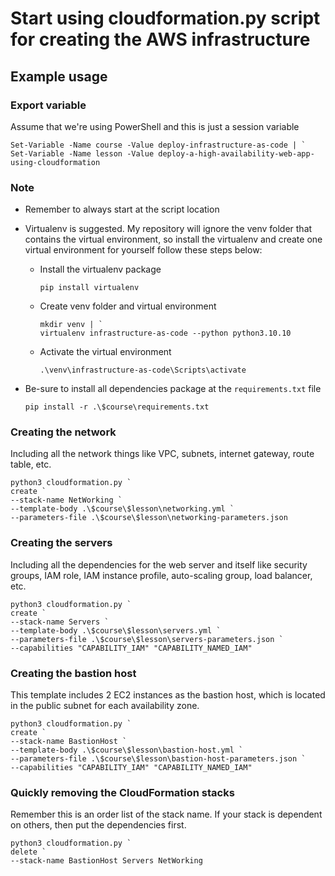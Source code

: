 # Start using cloudformation.py script for creating the AWS infrastructure

## Example usage

### Export variable

Assume that we're using PowerShell and this is just a session variable

```
Set-Variable -Name course -Value deploy-infrastructure-as-code | `
Set-Variable -Name lesson -Value deploy-a-high-availability-web-app-using-cloudformation
```

### Note

- Remember to always start at the script location
- Virtualenv is suggested. My repository will ignore the venv folder that contains the virtual environment, so install the virtualenv and create one virtual environment for yourself follow these steps below:

  - Install the virtualenv package

    ```
    pip install virtualenv
    ```

  - Create venv folder and virtual environment

    ```
    mkdir venv | `
    virtualenv infrastructure-as-code --python python3.10.10
    ```

  - Activate the virtual environment

    ```
    .\venv\infrastructure-as-code\Scripts\activate
    ```

- Be-sure to install all dependencies package at the `requirements.txt` file

  ```
  pip install -r .\$course\requirements.txt
  ```


### Creating the network

Including all the network things 
like VPC, subnets, internet gateway, route table, etc.

```
python3 cloudformation.py `
create `
--stack-name NetWorking `
--template-body .\$course\$lesson\networking.yml `
--parameters-file .\$course\$lesson\networking-parameters.json
```

### Creating the servers

Including all the dependencies for the web server and itself 
like security groups, IAM role, IAM instance profile, auto-scaling group, load balancer, etc.

```
python3 cloudformation.py `
create `
--stack-name Servers `
--template-body .\$course\$lesson\servers.yml `
--parameters-file .\$course\$lesson\servers-parameters.json `
--capabilities "CAPABILITY_IAM" "CAPABILITY_NAMED_IAM"
```

### Creating the bastion host

This template includes 2 EC2 instances as the bastion host, 
which is located in the public subnet for each availability zone.

```
python3 cloudformation.py `
create `
--stack-name BastionHost `
--template-body .\$course\$lesson\bastion-host.yml `
--parameters-file .\$course\$lesson\bastion-host-parameters.json `
--capabilities "CAPABILITY_IAM" "CAPABILITY_NAMED_IAM"
```

### Quickly removing the CloudFormation stacks

Remember this is an order list of the stack name. 
If your stack is dependent on others, then put the dependencies first.

```
python3 cloudformation.py `
delete `
--stack-name BastionHost Servers NetWorking
```

